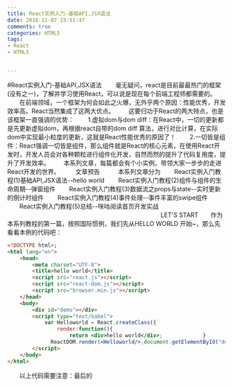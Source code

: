 ```yaml
---
title: React实例入门-基础API,JSX语法
date: 2016-11-07 15:51:47
comments: true
categories: HTML5
tags:
- React
- HTML5


---
```


#React实例入门-基础API,JSX语法
　　毫无疑问，react是目前最最热门的框架(没有之一)，了解并学习使用React，可以说是现在每个前端工程师都需要的。
　　在前端领域，一个框架为何会如此之火爆，无外乎两个原因：性能优秀，开发效率高。React当然集成了这两大优点。
　　这要归功于React的两大特点，也是该框架一直强调的优势：
　　1.虚拟dom与dom diff：在React中，一切的更新都是先更新虚拟dom，再根据react自带的dom diff 算法，进行对比计算，在实际dom中实现最小粒度的更新，这就是React性能优秀的原因了！
　　2.一切皆是组件：React强调一切皆是组件，那么组件就是React的核心元素，在使用React开发时，开发人员会对各种颗粒进行组件化开发，自然而然的提升了代码复用度，提升了开发效率。
　　本系列文章，每篇都会有个小实例，带领大家一步步的走进React开发的世界。
　　
文章预告　　　本系列文章分为
　　React实例入门教程(1)基础API,JSX语法--hello world
　　React实例入门教程(2)组件与组件的生命周期--弹窗组件
　　React实例入门教程(3)数据流之props与state--实时更新的倒计时组件
　　React实例入门教程(4)事件处理--事件丰富的swipe组件
　　React实例入门教程(5)总结--咪咕阅读首页开发实战
　　　　　　　　　　　　　　　　　　　　　　　　　
LET'S START　　作为本系列教程的第一篇，按照国际惯例，我们先从HELLO WORLD 开始~，那么先看看本例的代码吧：
　　
```html
<!DOCTYPE html>; 
<html lang="en"> 
	<head>     
		<meta charset="UTF-8">     
		<title>hello world</title>     
		<script src="react.js"></script>     
		<script src="react-dom.js"></script>     
		<script src="browser.min.js"></script> 
	</head> 
	<body>     
		<div id="demo"></div>     
		<script type="text/babel">         
			var Helloworld = React.createClass({ 
				render:function(){  
            		return <div>hello world</div>;             }         			});
              ReactDOM.render(<Helloworld/>,document.getElementById("demo")); 
        </script> 
    </body> 
</html>
```
　　以上代码需要注意：最后的<script>标签type是&ldquo;text/babel&rdquo;。因为React使用的是JSX语法，他与传统js语法不兼容，所以type要选择babel。
　　最开始引入的js中，react和react-dom是react基础库，而browser.js是用来线上分析JSX语法的，真实项目上线中并不会引用这个，而是再上线前进行编译（使用工具babel等）转换成传统js语法再上线。（因为browser线上编译很影响性能）。为了方便大家的学习，现在这里直接引入了该js。
从上面示例代码可以看到，我们使用一些API，这些API都是非常基础的，下面我来做简单的介绍：
从上面示例代码可以看到，我们使用一些API，这些API都是非常基础的，下面我来做简单的介绍：　　
React.createClass:　　　　前言里说到react一切皆是组件，那么React.createClass就是最基本的创建组件的方法，它的第一个传入参数是json对象，代表组件的主体，该json其中，有必带的和可选择的参数，其必带参数为render，类型是函数要求返回该组件的模版。
　　使用方式可见篇头示例，具体细节会在后续组件章节中做介绍。
　　
ReactDOM.render:　　ReactDOM.render 是 React 的最基本方法，用于将模板(html，jsx,React.createElement等)转为 HTML ，并插入指定的 DOM 节点。
　　看下面的示例代码

```html
 　ReactDOM.render(<h1>HELLO,REACT!</h1>,document.getElementById("example")); 
```

　　就是将一段html结构输出到id为example浏览器，效果如下：
![picture](http://images2015.cnblogs.com/blog/354376/201611/354376-20161102150429518-2077470571.png)
&nbsp;
　　JSX即JavaScript XML，即一种在React内部构建的标签语法，React不使用JSX一样可以工作，但是使用JSX可以让代码简洁，提高代码可读性，因此推荐使用：
　　那么，我们来看看对比，前面示例代码中，使用了JSX语法的语句为：
 <Helloword/> 　　如果不使用JSX语法将变成：
 React.createElement("Helloword",{},""); 　　可见JSX语法的优势。
　　那么让我们来学习JSX语法：
　　JSX和HTML很像，但却不同于HTML，JSX中标签名可以是HTML标签，也可以是自己定义的组件，如前面示例中的Helloworld组件。那么我们来具体看看JSX与HTML的不同处和需要注意的地方：
　　
属性引用：　　
```html
 <div id="some-id" class="some-class" style="color:red;">...</div> 　　
```
JSX ：
```html
 <div id="someId" className={someClass} style={{color:red}}>...</div> 
```
　　如上示例所示，JSX语法中，属性的引入拥有HTML的方式（文本直接赋值）；也可以引用JS变量（如：someClass）,方式是使用大括号包裹，其中要注意的是，class在JSX中要写成className，style的 赋值要写成json的引入 ，如上例。
　　
条件判断：　　在JSX标签的属性中，我们可以使用条件判断来根据条件生成JSX，JSX允许的条件判断方式是，三目运算符，逻辑与(&amp;&amp;)运算符，使用变量，使用函数。
　　看面的示例代码：
　　给出一个函数：
```html
 function getNumber(){ 　return Math.floor(Math.random()*100); } 　　对应JSX片段：
 　　<div className={this.state.num>1?"demo1":"demo2"} >{getNumber()}</div> 　　这段jsx 会根据this.state.num值来选择对应的class，并随机生成数字来填充内容。
```
事件绑定JSX中，和HTML事件绑定类似，对应的事件名称为onClick,onChange等：
JSX中，和HTML事件绑定类似，对应的事件名称为onClick,onChange等： 　　<div onClick={this.handleClick}>...</div> 　　
特殊用法　　数组引入：
```html
 var jsxArr = [<div>1</div>,<div>2</div>,<div>3</div>,<div>4</div>]; ReactDOM.render(<div>{jsxArr}</div>,...);  输出的结果等同于 ReactDOM.render(<div><div>1</div><div>2</div><div>3</div><div>4</div></div>,...); 
```
JSX可以根据数组直接遍历产出JSX结构　　
循环遍历：
```html
 var demos= ['demo1', 'demo2', 'demo3']; ReactDOM.render(   <div>   {     demos.map(function (demo) {       return <div>Hello, {demo}</div>     })   }   </div>,...);
```
产出的结果为：
 Hello，demo1！ Hello，demo2！ Hello，demo3！  你看懂了么~

以上就是对React 基础API，和 JSX语法的介绍讲解了，那么回头看看最初的示例代码，是不是已经了解如何使用了呢？